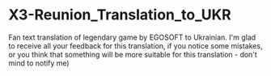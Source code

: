 # X3-Reunion_Translation_to_UKR
Fan text translation of legendary game by EGOSOFT to Ukrainian. I'm glad to receive all your feedback for this translation, if you notice some mistakes, or you think that something will be more suitable for this translation - don't mind to notify me)
